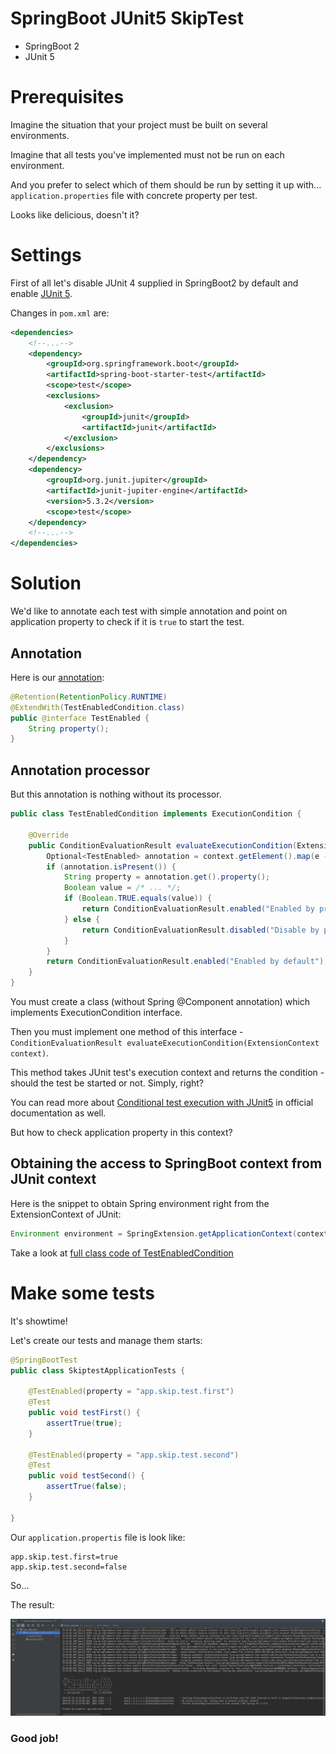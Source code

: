 # SpringBoot JUnit5 SkipTest

* SpringBoot 2
* JUnit 5

# Prerequisites

Imagine the situation that your project must be built on several environments.

Imagine that all tests you've implemented must not be run on each environment.

And you prefer to select which of them should be run by setting it up with... `application.properties` file with concrete property per test.

Looks like delicious, doesn't it?

# Settings

First of all let's disable JUnit 4 supplied in SpringBoot2 by default and enable [JUnit 5](https://junit.org/junit5/docs/current/user-guide/#overview).

Changes in `pom.xml` are:

```xml
<dependencies>
    <!--...-->
    <dependency>
        <groupId>org.springframework.boot</groupId>
        <artifactId>spring-boot-starter-test</artifactId>
        <scope>test</scope>
        <exclusions>
            <exclusion>
                <groupId>junit</groupId>
                <artifactId>junit</artifactId>
            </exclusion>
        </exclusions>
    </dependency>
    <dependency>
        <groupId>org.junit.jupiter</groupId>
        <artifactId>junit-jupiter-engine</artifactId>
        <version>5.3.2</version>
        <scope>test</scope>
    </dependency>
    <!--...-->
</dependencies>
```

# Solution

We'd like to annotate each test with simple annotation and point on application property to check if it is `true` to start the test.

## Annotation

Here is our [annotation](src/test/java/com/bvn13/example/springboot/junit/skiptest/TestEnabled.java):

```java
@Retention(RetentionPolicy.RUNTIME)
@ExtendWith(TestEnabledCondition.class)
public @interface TestEnabled {
    String property();
}
```

## Annotation processor

But this annotation is nothing without its processor.

```java
public class TestEnabledCondition implements ExecutionCondition {

    @Override
    public ConditionEvaluationResult evaluateExecutionCondition(ExtensionContext context) {
        Optional<TestEnabled> annotation = context.getElement().map(e -> e.getAnnotation(TestEnabled.class));
        if (annotation.isPresent()) {
            String property = annotation.get().property();
            Boolean value = /* ... */;
            if (Boolean.TRUE.equals(value)) {
                return ConditionEvaluationResult.enabled("Enabled by property: "+property);
            } else {
                return ConditionEvaluationResult.disabled("Disable by property: "+property);
            }
        }
        return ConditionEvaluationResult.enabled("Enabled by default");
    }
}
```

You must create a class (without Spring @Component annotation) which implements ExecutionCondition interface.

Then you must implement one method of this interface - `ConditionEvaluationResult evaluateExecutionCondition(ExtensionContext context)`.

This method takes JUnit test's execution context and returns the condition - should the test be started or not. Simply, right?

You can read more about [Conditional test execution with JUnit5](https://junit.org/junit5/docs/current/user-guide/#extensions-conditions) in official documentation as well.

But how to check application property in this context?

## Obtaining the access to SpringBoot context from JUnit context

Here is the snippet to obtain Spring environment right from the ExtensionContext of JUnit:

```java
Environment environment = SpringExtension.getApplicationContext(context).getEnvironment();
```

Take a look at [full class code of TestEnabledCondition](src/test/java/com/bvn13/example/springboot/junit/skiptest/TestEnabledCondition.java)

# Make some tests

It's showtime!

Let's create our tests and manage them starts:

```java
@SpringBootTest
public class SkiptestApplicationTests {

    @TestEnabled(property = "app.skip.test.first")
    @Test
    public void testFirst() {
        assertTrue(true);
    }

    @TestEnabled(property = "app.skip.test.second")
    @Test
    public void testSecond() {
        assertTrue(false);
    }

}
```

Our `application.propertis` file is look like:

```properties
app.skip.test.first=true
app.skip.test.second=false
```

So...

The result:

![](img/result.png)

### Good job!